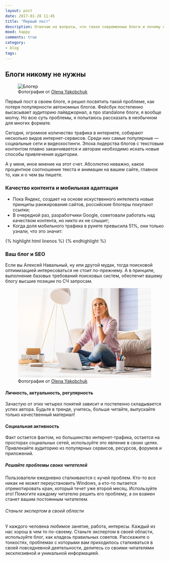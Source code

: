 ```yaml
---
layout: post
date: 2017-01-28 11:45
title: "Первый пост"
description: Отвечаю на вопросы, что такое современные блоги и почему они стали не интересны пользователям в сети. Ошибки при продвижении блогов в интернете.
mood: happy
comments: true
category:
- blog
tags:
---
```

## Блоги никому не нужны

<figure>
    <img src="http://dubkov.xyz/assets/img/shutterstock_531885379.jpg" alt="Блогер" />
    <figcaption>Фотография от <a href="https://www.shutterstock.com/g/Olena+Yakobchuk">Olena Yakobchuk</a></figcaption>
</figure>

Первый пост в своем блоге, я решил посвятить такой проблеме, как потеря популярности автономных блогов. Фейсбук постепенно высасывает аудиторию лайвджорнал, а про standalone блоги, я вообще молчу. Но всю суть проблемы, я попытаюсь рассказать в необычном для многих формате.
<!--more-->
Сегодня, огромное количество трафика в интернете, собирают несколько видов интернет-сервисов. Среди них самые популярные — социальные сети и видеохостинги.
Эпоха лидерства блогов с текстовым контентом плавно заканчивается и авторам необходимо искать новые способы привлечения аудитории.

А у меня, иное мнение на этот счет. Абсолютно неважно, какое процентное соотношение текста и анимации на вашем сайте, главное то, как и о чем вы пишете.

### Качество контента и мобильная адаптация

* Пока Яндекс, создает на основе искуственного интелекта новые принципы ранжирования сайтов, российские блогеры покупают ссылки;
* В очередной раз, разработчики Google, советовали работать над качеством контента, но никто их не слышит;
* Когда доля мобильного трафика в рунете превысила 51%, они только узнали, что это значит:

{% highlight html linenos %}
<meta name="viewport" content="width=device-width">
{% endhighlight %}

### Ваш блог и SEO

Если вы Алексей Навальный, ну или другой мудак, тогда поисковой оптимизацией интересоваться не стоит по-прежнему.
А в принципе, выполнение базовых требований поисковых систем, обеспечит вашему блогу высшие позиции по СЧ запросам.
<figure>
    <img src="../assets/img/shutterstock_531887029.jpg" />
    <figcaption>Фотография от <a href="https://www.shutterstock.com/g/Olena+Yakobchuk" target="_blank_">Olena Yakobchuk</a></figcaption>
</figure>

#### Личность, актуальность, регулярность

Зачастую от этих четырех понятий зависит и постепенно складывается успех автора. Будьте в тренде, учитесь, больше читайте, выпускайте только качественный материал!

#### Социальная активность

Факт остается фактом, но большинство интернет-трафика, остается на просторах социальных сетей, используйте это явление в своих целях. Привлекайте аудиторию из популярных сервисов, ресурсов, форумов и приложений.

##### Решайте проблемы своих читателей

Пользователи ежедневно сталкиваются с кучей проблем. Кто-то все никак не может переустановить Windows, а кто-то пытается отремотировать кран, который течет уже второй месяц. Используйте это! Помогите каждому читателю решить его проблему, а он взамен станет вашим постоянным читателем.

###### Станьте экспертом в своей области

У каждого человека любимое занятие, работа, интересы. Каждый из нас хорош в чем то по-своему. Станьте экспертом в своей области, используйте блог, как кладезь правильных советов. Расскажите о тонкостях, проблемах с которыми вам приходилось сталкиваться в своей повседневной деятельности, делитесь со своими читателями эксклюзивной и уникальной информацией.
